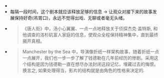 -
- 每隔一段时间，这个剧本就应该释放足够的信息 -> 让观众对接下来的故事发展保持好奇(吊胃口)，永远不觉得出戏、无聊或者毫无头绪。
- > 《唐人街》中，汤小心翼翼、一点一点地释放关于侦探杰克·盖特斯, 和他调查的洛杉矶富人家庭的信息，使观众全程保持精神集中，直到最终揭开真相。
- > Manchester by the Sea 中，导演像折纸一样架构故事，随着折纸一点一点展开，我们也一步一步了解了钱德勒在几年前经历的惨剧。采用这个结构是因为钱德勒一直在想尽办法封闭这段记忆，埋藏过去的悔恨。换言之, 如果处理得当，影片的结构就是由角色的性格来决定的.